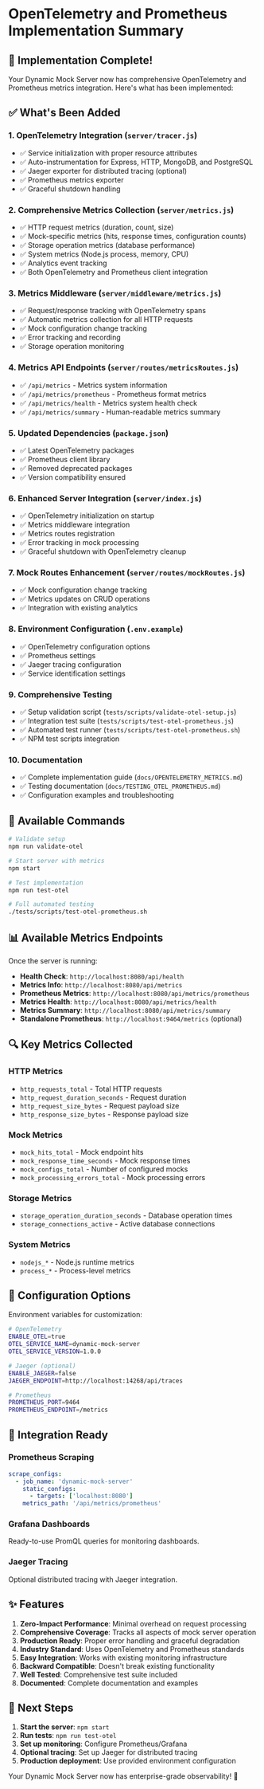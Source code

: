 # OpenTelemetry and Prometheus Implementation Summary

## 🎉 Implementation Complete!

Your Dynamic Mock Server now has comprehensive OpenTelemetry and Prometheus metrics integration. Here's what has been implemented:

## ✅ What's Been Added

### 1. **OpenTelemetry Integration** (`server/tracer.js`)
- ✅ Service initialization with proper resource attributes
- ✅ Auto-instrumentation for Express, HTTP, MongoDB, and PostgreSQL
- ✅ Jaeger exporter for distributed tracing (optional)
- ✅ Prometheus metrics exporter
- ✅ Graceful shutdown handling

### 2. **Comprehensive Metrics Collection** (`server/metrics.js`)
- ✅ HTTP request metrics (duration, count, size)
- ✅ Mock-specific metrics (hits, response times, configuration counts)
- ✅ Storage operation metrics (database performance)
- ✅ System metrics (Node.js process, memory, CPU)
- ✅ Analytics event tracking
- ✅ Both OpenTelemetry and Prometheus client integration

### 3. **Metrics Middleware** (`server/middleware/metrics.js`)
- ✅ Request/response tracking with OpenTelemetry spans
- ✅ Automatic metrics collection for all HTTP requests
- ✅ Mock configuration change tracking
- ✅ Error tracking and recording
- ✅ Storage operation monitoring

### 4. **Metrics API Endpoints** (`server/routes/metricsRoutes.js`)
- ✅ `/api/metrics` - Metrics system information
- ✅ `/api/metrics/prometheus` - Prometheus format metrics
- ✅ `/api/metrics/health` - Metrics system health check
- ✅ `/api/metrics/summary` - Human-readable metrics summary

### 5. **Updated Dependencies** (`package.json`)
- ✅ Latest OpenTelemetry packages
- ✅ Prometheus client library
- ✅ Removed deprecated packages
- ✅ Version compatibility ensured

### 6. **Enhanced Server Integration** (`server/index.js`)
- ✅ OpenTelemetry initialization on startup
- ✅ Metrics middleware integration
- ✅ Metrics routes registration
- ✅ Error tracking in mock processing
- ✅ Graceful shutdown with OpenTelemetry cleanup

### 7. **Mock Routes Enhancement** (`server/routes/mockRoutes.js`)
- ✅ Mock configuration change tracking
- ✅ Metrics updates on CRUD operations
- ✅ Integration with existing analytics

### 8. **Environment Configuration** (`.env.example`)
- ✅ OpenTelemetry configuration options
- ✅ Prometheus settings
- ✅ Jaeger tracing configuration
- ✅ Service identification settings

### 9. **Comprehensive Testing**
- ✅ Setup validation script (`tests/scripts/validate-otel-setup.js`)
- ✅ Integration test suite (`tests/scripts/test-otel-prometheus.js`)
- ✅ Automated test runner (`tests/scripts/test-otel-prometheus.sh`)
- ✅ NPM test scripts integration

### 10. **Documentation**
- ✅ Complete implementation guide (`docs/OPENTELEMETRY_METRICS.md`)
- ✅ Testing documentation (`docs/TESTING_OTEL_PROMETHEUS.md`)
- ✅ Configuration examples and troubleshooting

## 🚀 Available Commands

```bash
# Validate setup
npm run validate-otel

# Start server with metrics
npm start

# Test implementation
npm run test-otel

# Full automated testing
./tests/scripts/test-otel-prometheus.sh
```

## 📊 Available Metrics Endpoints

Once the server is running:

- **Health Check**: `http://localhost:8080/api/health`
- **Metrics Info**: `http://localhost:8080/api/metrics`
- **Prometheus Metrics**: `http://localhost:8080/api/metrics/prometheus`
- **Metrics Health**: `http://localhost:8080/api/metrics/health`
- **Metrics Summary**: `http://localhost:8080/api/metrics/summary`
- **Standalone Prometheus**: `http://localhost:9464/metrics` (optional)

## 🔍 Key Metrics Collected

### HTTP Metrics
- `http_requests_total` - Total HTTP requests
- `http_request_duration_seconds` - Request duration
- `http_request_size_bytes` - Request payload size
- `http_response_size_bytes` - Response payload size

### Mock Metrics
- `mock_hits_total` - Mock endpoint hits
- `mock_response_time_seconds` - Mock response times
- `mock_configs_total` - Number of configured mocks
- `mock_processing_errors_total` - Mock processing errors

### Storage Metrics
- `storage_operation_duration_seconds` - Database operation times
- `storage_connections_active` - Active database connections

### System Metrics
- `nodejs_*` - Node.js runtime metrics
- `process_*` - Process-level metrics

## 🔧 Configuration Options

Environment variables for customization:

```bash
# OpenTelemetry
ENABLE_OTEL=true
OTEL_SERVICE_NAME=dynamic-mock-server
OTEL_SERVICE_VERSION=1.0.0

# Jaeger (optional)
ENABLE_JAEGER=false
JAEGER_ENDPOINT=http://localhost:14268/api/traces

# Prometheus
PROMETHEUS_PORT=9464
PROMETHEUS_ENDPOINT=/metrics
```

## 🎯 Integration Ready

### Prometheus Scraping
```yaml
scrape_configs:
  - job_name: 'dynamic-mock-server'
    static_configs:
      - targets: ['localhost:8080']
    metrics_path: '/api/metrics/prometheus'
```

### Grafana Dashboards
Ready-to-use PromQL queries for monitoring dashboards.

### Jaeger Tracing
Optional distributed tracing with Jaeger integration.

## ✨ Features

1. **Zero-Impact Performance**: Minimal overhead on request processing
2. **Comprehensive Coverage**: Tracks all aspects of mock server operation
3. **Production Ready**: Proper error handling and graceful degradation
4. **Industry Standard**: Uses OpenTelemetry and Prometheus standards
5. **Easy Integration**: Works with existing monitoring infrastructure
6. **Backward Compatible**: Doesn't break existing functionality
7. **Well Tested**: Comprehensive test suite included
8. **Documented**: Complete documentation and examples

## 🎉 Next Steps

1. **Start the server**: `npm start`
2. **Run tests**: `npm run test-otel`
3. **Set up monitoring**: Configure Prometheus/Grafana
4. **Optional tracing**: Set up Jaeger for distributed tracing
5. **Production deployment**: Use provided environment configuration

Your Dynamic Mock Server now has enterprise-grade observability! 🚀
